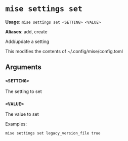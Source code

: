 # `mise settings set`

**Usage**: `mise settings set <SETTING> <VALUE>`

**Aliases**: add, create

Add/update a setting

This modifies the contents of ~/.config/mise/config.toml

## Arguments

### `<SETTING>`

The setting to set

### `<VALUE>`

The value to set

Examples:

    mise settings set legacy_version_file true
